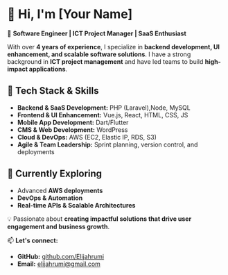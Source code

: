 # 👋 Hi, I'm [Your Name]  

🚀 **Software Engineer | ICT Project Manager | SaaS Enthusiast**  

With over **4 years of experience**, I specialize in **backend development, UI enhancement, and scalable software solutions**. I have a strong background in **ICT project management** and have led teams to build  **high-impact applications**.  

## 🔧 Tech Stack & Skills  
- **Backend & SaaS Development:** PHP (Laravel),Node, MySQL  
- **Frontend & UI Enhancement:** Vue.js, React, HTML, CSS, JS  
- **Mobile App Development:** Dart/Flutter  
- **CMS & Web Development:** WordPress  
- **Cloud & DevOps:** AWS (EC2, Elastic IP, RDS, S3)  
- **Agile & Team Leadership:** Sprint planning, version control, and deployments  

## 🌱 Currently Exploring  
- Advanced **AWS deployments**  
- **DevOps & Automation**  
- **Real-time APIs & Scalable Architectures**  

💡 Passionate about **creating impactful solutions that drive user engagement and business growth**.  

📫 **Let's connect:**  
- **GitHub:** [github.com/Elijahrumi](https://github.com/Elijahrumi)  
- **Email:** elijahrumi@gmail.com  
